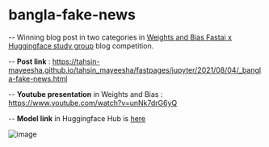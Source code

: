# bangla-fake-news

-- Winning blog post in two categories in [Weights and Bias Fastai x Huggingface study group](https://wandb.ai/wandb_fc/events/reports/W-B-Study-Group-Lectures-fast-ai-w-Hugging-Face--Vmlldzo4NDUzNDU?galleryTag=events) blog competition.

-- **Post link** : https://tahsin-mayeesha.github.io/tahsin_mayeesha/fastpages/jupyter/2021/08/04/_bangla-fake-news.html

-- **Youtube presentation** in Weights and Bias : https://www.youtube.com/watch?v=unNk7drG6yQ

-- **Model link** in Huggingface Hub is [here](https://huggingface.co/Tahsin-Mayeesha/bangla-fake-news-mbert/tree/main)

![image](https://user-images.githubusercontent.com/17886829/133898114-ec0ccadf-2e19-46fd-a1e8-22c820d2ec4a.png)


